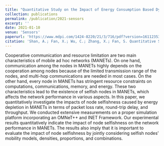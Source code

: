```yaml
---
title: "Quantitative Study on the Impact of Energy Consumption Based Dynamic Selfishness in MANETs"
collection: publications
permalink: /publication/2021-sensors
excerpt: ''
date: 2021-01-10
venue: 'Sensors'
paperurl: 'https://www.mdpi.com/1424-8220/21/3/716/pdf?version=1611235391'
citation: 'Shan, A.; Fan, X.; Wu, C.; Zhang, X.; Fan, S. Quantitative Study on the Impact of Energy Consumption Based Dynamic Selfishness in MANETs. Sensors 2021, 21, 716. https://doi.org/10.3390/s21030716'
---
```


Cooperative communication and resource limitation are two main characteristics of mobile ad hoc networks (MANETs). On one hand, communication among the nodes in MANETs highly depends on the cooperation among nodes because of the limited transmission range of the nodes, and multi-hop communications are needed in most cases. On the other hand, every node in MANETs has stringent resource constraints on computations, communications, memory, and energy. These two characteristics lead to the existence of selfish nodes in MANETs, which affects the network performance in various aspects. In this paper, we quantitatively investigate the impacts of node selfishness caused by energy depletion in MANETs in terms of packet loss rate, round-trip delay, and throughput. We conducted extensive measurements on a proper simulation platform incorporating an OMNeT++ and INET Framework. Our experimental results quantitatively indicate the impact of node selfishness on the network performance in MANETs. The results also imply that it is important to evaluate the impact of node selfishness by jointly considering selfish nodes’ mobility models, densities, proportions, and combinations.
